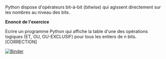 Python dispose d'opérateurs bit-à-bit (bitwise) qui agissent directement sur les nombres au niveau des bits. 

**Enoncé de l'exercice**

Ecrire un programme Python qui affiche la table d'une des opérations logiques (ET, OU, OU-EXCLUSIF) pour tous les entiers de n bits. [CORRECTION]

[![Binder](https://mybinder.org/badge_logo.svg)](https://mybinder.org/v2/gh/WebGE/bitwisepycorr/main)
